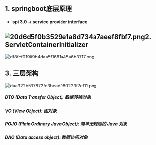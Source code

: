 ## 1. springboot底层原理

- #### spi 3.0 -> service provider interface
    

## ![20d6d5f0b3529e1a8d734a7aeef8fbf7.png](:/61733caa6ddf452080bd232139d6f61c)2\. ServletContainerInitializer

![df8fcf01909b4daa5f1681a45a6b3717.png](:/b946dbb044444957acbf0d949d771952)

## 3. 三层架构

![daa322b537872fc3bcad980223f7ef11.png](:/34da8c7a0f0c4281b3b7bfbb4f1ab4da)

##### DTO (Data Transfer Object): 数据转换对象
    
##### VO (View Object): 图对象
    
##### POJO (Plain Ordinary Java Object): 简单无规则的 Java 对象
    
##### DAO (Data access object): 数据访问对象